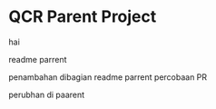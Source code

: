 # QCR Parent Project


hai

readme parrent

penambahan dibagian readme parrent
percobaan PR

perubhan di paarent

